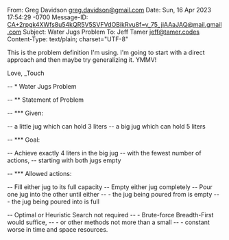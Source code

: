 From: Greg Davidson <greg.davidson@gmail.com>
Date: Sun, 16 Apr 2023 17:54:29 -0700
Message-ID: <CA+2rpgk4XWfs8u54kQR5V5SVFVdOBikRvu8f=v_75_jiAAaJAQ@mail.gmail.com>
Subject: Water Jugs Problem
To: Jeff Tamer <jeff@tamer.codes>
Content-Type: text/plain; charset="UTF-8"

This is the problem definition I'm using.
I'm going to start with a direct approach
and then maybe try generalizing it.  YMMV!

Love, _Touch

-- * Water Jugs Problem

-- ** Statement of Problem

-- *** Given:

-- a little jug which can hold 3 liters
-- a big jug which can hold 5 liters

-- *** Goal:

-- Achieve exactly 4 liters in the big jug
-- with the fewest number of actions,
-- starting with both jugs empty

-- *** Allowed actions:

-- Fill either jug to its full capacity
-- Empty either jug completely
-- Pour one jug into the other until either
-- - the jug being poured from is empty
-- - the jug being poured into is full

-- Optimal or Heuristic Search not required
-- - Brute-force Breadth-First would suffice,
-- - or other methods not more than a small
-- - constant worse in time and space resources.
